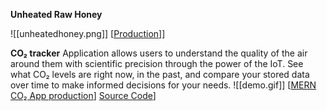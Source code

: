 **Unheated Raw Honey**

![[unheatedhoney.png]]
[[Production](https://unheatedhoney.ca/landing)]]

**CO₂ tracker** 
Application allows users to understand the quality of the air around them with scientific precision through the power of the IoT. See what CO₂ levels are right now, in the past, and compare your stored data over time to make informed decisions for your needs.
![[demo.gif]]
[[MERN CO₂ App production](https://mern-co2-tracker.herokuapp.com/)]
[Source Code](https://github.com/DiLiubarets/MERN_CO2)]